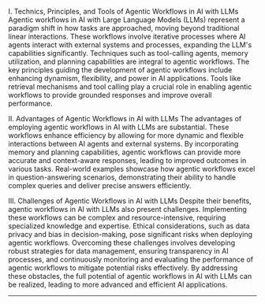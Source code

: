 I. Technics, Principles, and Tools of Agentic Workflows in AI with LLMs
Agentic workflows in AI with Large Language Models (LLMs) represent a paradigm shift in how tasks are approached, moving beyond traditional linear interactions. These workflows involve iterative processes where AI agents interact with external systems and processes, expanding the LLM's capabilities significantly. Techniques such as tool-calling agents, memory utilization, and planning capabilities are integral to agentic workflows. The key principles guiding the development of agentic workflows include enhancing dynamism, flexibility, and power in AI applications. Tools like retrieval mechanisms and tool calling play a crucial role in enabling agentic workflows to provide grounded responses and improve overall performance.

II. Advantages of Agentic Workflows in AI with LLMs
The advantages of employing agentic workflows in AI with LLMs are substantial. These workflows enhance efficiency by allowing for more dynamic and flexible interactions between AI agents and external systems. By incorporating memory and planning capabilities, agentic workflows can provide more accurate and context-aware responses, leading to improved outcomes in various tasks. Real-world examples showcase how agentic workflows excel in question-answering scenarios, demonstrating their ability to handle complex queries and deliver precise answers efficiently.

III. Challenges of Agentic Workflows in AI with LLMs
Despite their benefits, agentic workflows in AI with LLMs also present challenges. Implementing these workflows can be complex and resource-intensive, requiring specialized knowledge and expertise. Ethical considerations, such as data privacy and bias in decision-making, pose significant risks when deploying agentic workflows. Overcoming these challenges involves developing robust strategies for data management, ensuring transparency in AI processes, and continuously monitoring and evaluating the performance of agentic workflows to mitigate potential risks effectively. By addressing these obstacles, the full potential of agentic workflows in AI with LLMs can be realized, leading to more advanced and efficient AI applications.

-----------------------------------------------------------------------------------

